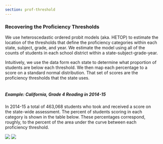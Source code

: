 ```yaml
---
section: prof-threshold
---
```

### Recovering the Proficiency Thresholds

We use heteroscedastic ordered probit models (aka. HETOP) to estimate the location of the thresholds that define the proficiency categories within each state, subject, grade, and year. We estimate the model using all of the counts of students in each school district within a state-subject-grade-year. 

Intuitively, we use the data form each state to determine what proportion of students are below each threshold. We then map each percentage to a score on a standard normal distribution. That set of scores are the proficiency thresholds that the state uses. <br><br>

##### Example: California, Grade 4 Reading in 2014-15

In 2014-15 a total of 463,068 students who took and received a score on the state-wide assessment. The percent of students scoring in each category is shown in the table below. These percentages correspond, roughly, to the percent of the area under the curve between each proficiency threshold.

<img src="/images/methods/distribution-table.svg" class="w-100 mt-3 mb-8">
<img src="/images/methods/distribution-chart.svg" class="w-75 mx-auto d-flex" />
<br>

